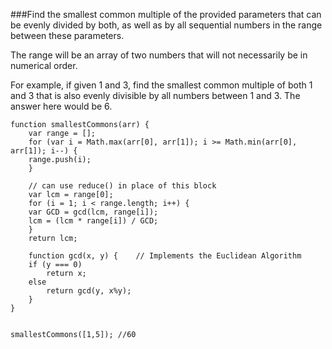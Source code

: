 ###Find the smallest common multiple of the provided parameters that can be evenly divided by both, as well as by all sequential numbers in the range between these parameters.

The range will be an array of two numbers that will not necessarily be in numerical order.

For example, if given 1 and 3, find the smallest common multiple of both 1 and 3 that is also evenly divisible by all numbers between 1 and 3. The answer here would be 6.

```
function smallestCommons(arr) {
    var range = [];
    for (var i = Math.max(arr[0], arr[1]); i >= Math.min(arr[0], arr[1]); i--) {
    range.push(i);
    }

    // can use reduce() in place of this block
    var lcm = range[0];
    for (i = 1; i < range.length; i++) {
    var GCD = gcd(lcm, range[i]);
    lcm = (lcm * range[i]) / GCD;
    }
    return lcm;

    function gcd(x, y) {    // Implements the Euclidean Algorithm
    if (y === 0)
        return x;
    else
        return gcd(y, x%y);
    }
}


smallestCommons([1,5]); //60
```